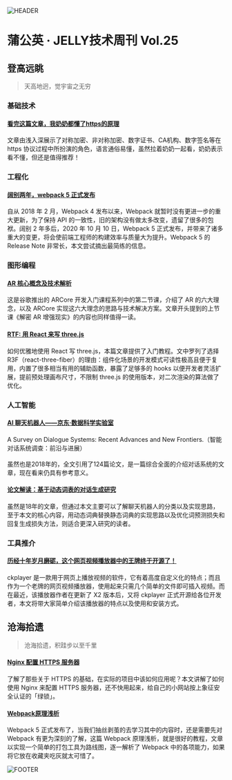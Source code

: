 ![HEADER](http://img13.360buyimg.com/ling/jfs/t1/117628/13/19961/206371/5f845304E26f04ff1/62f212f29f1d1062.jpg)

# 蒲公英 · JELLY技术周刊 Vol.25

## 登高远眺

> 天高地迥，觉宇宙之无穷

### 基础技术

#### [看完这篇文章，我奶奶都懂了https的原理](http://3.cn/100r-jEX4)

文章由浅入深展示了对称加密、非对称加密、数字证书、CA机构、数字签名等在 https 协议过程中所扮演的角色，语言通俗易懂，虽然拉着奶奶一起看，奶奶表示看不懂，但还是值得推荐！

### 工程化

#### [阔别两年，webpack 5 正式发布](http://3.cn/-100rjG9H)

自从 2018 年 2 月，Webpack 4 发布以来，Webpack 就暂时没有更进一步的重大更新，为了保持 API 的一致性，旧的架构没有做太多改变，遗留了很多的包袱。阔别 2 年多后，2020 年 10 月 10 日，Webpack 5 正式发布，并带来了诸多重大的变更，将会使前端工程师的构建效率与质量大为提升。Webpack 5 的 Release Note 非常长，本文尝试摘出最简练的信息。

### 图形编程

#### [AR 核心概念及技术解析](http://3.cn/100rj-FIE)

这是谷歌推出的 ARCore 开发入门课程系列中的第二节课，介绍了 AR 的六大理念，以及 ARCore 实现这六大理念的思路与技术解决方案。文章开头提到的上节课《解密 AR 增强现实》的内容也同样值得一读。

#### [RTF: 用 React 来写 three.js](http://3.cn/-100rjEX2)

如何优雅地使用 React 写 three.js，本篇文章提供了入门教程。文中罗列了选择 R3F（react-three-fiber）的理由：组件化场景的开发模式可读性极高且便于复用，内置了很多相当有用的辅助函数，暴露了足够多的 hooks 以便开发者灵活扩展，提前预处理画布尺寸，不限制 three.js 的使用版本，对二次渲染的算法做了优化。

### 人工智能

#### [AI 聊天机器人——京东·数据科学实验室](http://3.cn/100rjE-GE)

A Survey on Dialogue Systems: Recent Advances and New Frontiers.（智能对话系统调查：前沿与进展）\
\
虽然也是2018年的，全文引用了124篇论文，是一篇综合全面的介绍对话系统的文章，现在看来仍具有参考意义。

#### [论文解读：基于动态词表的对话生成研究](http://3.cn/100rjE-X3)

虽然是18年的文章，但通过本文主要可以了解聊天机器人的分类以及实现思路，至于本文的核心内容，用动态词典替换静态词典的实现思路以及优化词预测损失和回复生成损失方法，则适合更深入研究的读者。

### 工具推介

#### [历经十年岁月磨砺，这个网页视频播放器中的王牌终于开源了！](http://3.cn/100rj-G9I)

ckplayer 是一款用于网页上播放视频的软件，它有着高度自定义化的特点；而且作为一个老牌的网页视频播放器，使用起来只需几个简单的文件即可插入视频。而在最近，该播放器作者在更新了 X2 版本后，又将 ckplayer 正式开源给各位开发者，本文将带大家简单介绍该播放器的特点以及使用和安装方式。

## 沧海拾遗

> 沧海拾遗，积跬步以至千里

#### [Nginx 配置 HTTPS 服务器](http://3.cn/100rjG-mg)

了解了那些关于 HTTPS 的基础，在实际的项目中该如何应用呢？本文讲解了如何使用 Nginx 来配置 HTTPS 服务器，还不快用起来，给自己的小网站按上象征安全认证的「绿锁」。

#### [Webpack原理浅析](http://3.cn/100r-jGmf)

Webpack 5 正式发布了，当我们抽丝剥茧的去学习其中的内容时，还是需要先对 Webpack 有更为深刻的了解，这篇 Webpack 原理浅析，就是很好的教程，文章以实现一个简单的打包工具为路线图，逐一解析了 Webpack 中的各项能力，如果将它放在收藏夹吃灰就太可惜了。

![FOOTER](https://img20.360buyimg.com/ling/jfs/t1/93326/34/18555/167361/5e946665E13c912ae/9a8405dd8be2dad4.jpg)
